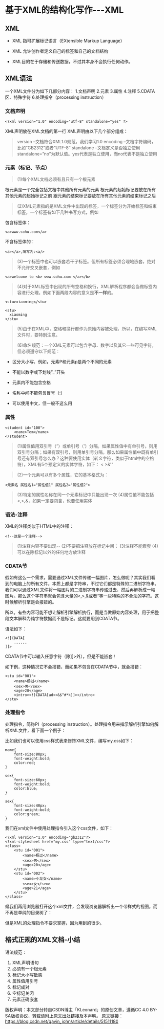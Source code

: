 # 基于XML的结构化写作---XML

## XML

- XML 指可扩展标记语言（EXtensible Markup Language）

- XML 允许创作者定义自己的标签和自己的文档结构

- XML目的在于存储和传送数据，不过其本身不会执行任何动作。

## XML语法

一个XML文件分为如下几部分内容： 
1.文档声明 
2.元素 
3.属性 
4.注释 
5.CDATA区、特殊字符 
6.处理指令（processing instruction）

### 文档声明

```
<?xml version="1.0" encoding="utf-8" standalone="yes" ?>
```

XML声明放在XML文档的第一行 
XML声明由以下几个部分组成：

> version –文档符合XML1.0规范，我们学习1.0 
> encoding –文档字符编码，比如”GB2312”或者”UTF-8” 
> standalone –文档定义是否独立使用 
> standalone=”no”为默认值。yes代表是独立使用，而no代表不是独立使用

### 元素（标记、节点）

> (1)每个XML文档必须有且只有一个根元素

根元素是一个完全包括文档中其他所有元素的元素
根元素的起始标记要放在所有其他元素的起始标记之前
跟元素的结束标记要放在所有其他元素的结束标记之后

> (2)XML元素指的是XML文件中出现的标签，一个标签分为开始标签和结束标签，一个标签有如下几种书写方式，例如

包含标签体：

```
<a>www.sohu.com</a>
```

不含标签体的：

```
<a></a>,简写为:<a/>
```

> (3)一个标签中也可以嵌套若干子标签。但所有标签必须合理地嵌套，绝对不允许交叉嵌套，例如
>

```
<a>welcome to <b> www.sohu.com </a></b>
```

> (4)对于XML标签中出现的所有空格和换行，XML解析程序都会当做标签内容进行处理。例如下面两段内容的意义是**不一样**的。

```
<stu>xiaoming</stu>
```

```<stu>
<stu>  
  xiaoming
</stu>
```

> (5)由于在XML中，空格和换行都作为原始内容被处理，所以，在编写XML文件时，要特别注意。
>
> (6)命名规范：一个XML元素可以包含字母、数字以及其它一些可见字符，但必须遵守以下规范：

- 区分大小写，例如，元素P和元素p是两个不同的元素

- 不能以数字或下划线”_”开头

- 元素内不能包含空格

- 名称中间不能包含冒号（:）

- 可以使用中文，但一般不这么用

### 属性

```
<student id="100">
    <name>Tom</name>
</student>
```

> (1)属性值用双引号（”）或单引号（’）分隔，如果属性值中有单引号，则用双引号分隔；如果有双引号，则用单引号分隔。那么如果属性值中既有单引号还有双引号怎么办？这种要使用实体（转义字符，类似于html中的空格符），XML有5个预定义的实体字符，如下： &lt; &gt;&amp;&apos;&quot;

> (2)一个元素可以有多个属性，它的基本格式为：

```
<元素名 属性名1="属性值1" 属性名2="属性值2">
```

> (3)特定的属性名称在同一个元素标记中只能出现一次 
> (4)属性值不能包括<,>,&，如果一定要包含，也要使用实体

### 语法-注释
XML的注释类似于HTML中的注释：

```
<!--这是一个注释-->
```

> (1)注释内容不要出现-- 
> (2)不要把注释放在标记中间； 
> (3)注释不能嵌套 
> (4)可以在除标记以外的任何地方放注释

### CDATA节
假如有这么一个需求，需要通过XML文件传递一幅图片，怎么做呢？其实我们看到的电脑上的所有文件，本质上都是字符串，不过它们都是特殊的二进制字符串。我们可以通过XML文件将一幅图片的二进制字符串传递过去，然后再解析成一幅图片。那么这个字符串就会包含大量的<,>,&或者“等一些特殊的不合法的字符。这时候解析引擎是会报错的。

所以，有些内容可能不想让解析引擎解析执行，而是当做原始内容处理，用于把整段文本解释为纯字符数据而不是标记。这就要用到CDATA节。

语法如下：

```
<![CDATA[
    ......
]]>
```

CDATA节中可以输入任意字符（除]]>外），但是不能嵌套！

如下例，这种情况它不会报错，而如果不包含在CDATA节中，就会报错：

```
<stu id="001">
    <name>杨过</name> 
    <sex>男</sex>
    <age>20</age>
    <intro><![CDATA[ad<<&$^#*k]]></intro>
</stu>
```

### 处理指令

处理指令，简称PI（processing instruction）。处理指令用来指示解析引擎如何解析XML文件，看下面一个例子：

比如我们也可以使用css样式表来修饰XML文件，编写my.css如下：

```
name{
    font-size:80px;
    font-weight:bold;
    color:red;
}

sex{
    font-size:60px;
    font-weight:bold;
    color:blue;
}

sex{
    font-size:40px;
    font-weight:bold;
    color:green;
}
```



我们在xml文件中使用处理指令引入这个css文件，如下：

```
<?xml version="1.0" encoding="gb2312"?>
<?xml-stylesheet href="my.css" type="text/css"?>
<class>
    <stu id="001">
        <name>杨过</name> 
        <sex>男</sex>
        <age>20</age>
    </stu>  
    <stu id="002">
        <name>小龙女</name>    
        <sex>女</sex>
        <age>21</age>
    </stu>
</class>
```

候我们再用浏览器打开这个xml文件，会发现浏览器解析出一个带样式的视图，而不再是单纯的目录树了：

但是XML的处理指令不要求掌握，因为用到的很少。

## 格式正规的XML文档-小结
语法规范：

1. XML声明语句 
2. 必须有一个根元素 
3. 标记大小写敏感 
4. 属性值用引号 
5. 标记成对 
6. 空标记关闭 
7. 元素正确嵌套


版权声明：本文部分转自CSDN博主「KLeonard」的原创文章，遵循CC 4.0 BY-SA版权协议，转载请附上原文出处链接及本声明。
原文链接：https://blog.csdn.net/gavin_john/article/details/51511180
